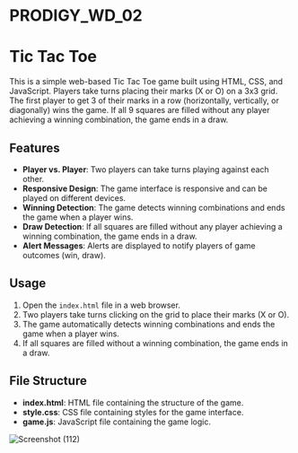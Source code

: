 # PRODIGY_WD_02

# Tic Tac Toe

This is a simple web-based Tic Tac Toe game built using HTML, CSS, and JavaScript. Players take turns placing their marks (X or O) on a 3x3 grid. The first player to get 3 of their marks in a row (horizontally, vertically, or diagonally) wins the game. If all 9 squares are filled without any player achieving a winning combination, the game ends in a draw.

## Features

- **Player vs. Player**: Two players can take turns playing against each other.
- **Responsive Design**: The game interface is responsive and can be played on different devices.
- **Winning Detection**: The game detects winning combinations and ends the game when a player wins.
- **Draw Detection**: If all squares are filled without any player achieving a winning combination, the game ends in a draw.
- **Alert Messages**: Alerts are displayed to notify players of game outcomes (win, draw).

## Usage

1. Open the `index.html` file in a web browser.
2. Two players take turns clicking on the grid to place their marks (X or O).
3. The game automatically detects winning combinations and ends the game when a player wins.
4. If all squares are filled without a winning combination, the game ends in a draw.

## File Structure

- **index.html**: HTML file containing the structure of the game.
- **style.css**: CSS file containing styles for the game interface.
- **game.js**: JavaScript file containing the game logic.
  
![Screenshot (112)](https://github.com/Shrreya-Balaji/PRODIGY_WD_02/assets/141107214/37d5402c-3544-4fa2-aabe-11f8ff031e29)

